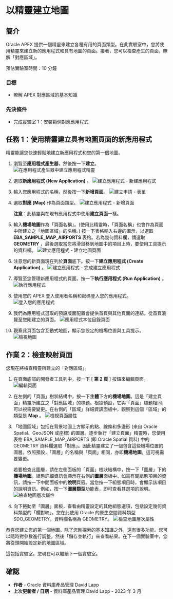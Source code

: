 # 以精靈建立地圖

## 簡介

Oracle APEX 提供一個精靈來建立各種有用的頁面類型。在此實驗室中，您將使用精靈來建立新的應用程式和具有地圖的頁面。接著，您可以檢查產生的頁面，瞭解「對應區域」。

預估實驗室時間：10 分鐘

### 目標

*   瞭解 APEX 對應區域的基本知識

### 先決條件

*   完成實驗室 1：安裝範例對應應用程式

## 任務 1：使用精靈建立具有地圖頁面的新應用程式

精靈能讓您快速輕鬆地建立新應用程式和您的第一個地圖。

1.  瀏覽至**應用程式產生器**，然後按一下**建立**。 ![在應用程式產生器中建立應用程式精靈](images/create-map-01.png)
    
2.  選取**新應用程式 (New Application)** 。 ![建立應用程式 - 新建應用程式](images/create-map-02.png)
    
3.  輸入您應用程式的名稱，然後按一下**新增頁面**。 ![建立申請 - 表單](images/create-map-03.png)
    
4.  選取**對應 (Map)** 作為頁面類型。 ![建立應用程式 - 新增頁面](images/create-map-04.png)
    
    **注意**：此精靈與在現有應用程式中使用**建立頁面**一樣。
    
5.  輸入**機場地圖**作為「頁面名稱」。(使用此精靈時，「頁面名稱」也會作為頁面中所建立之「地圖區域」的名稱。) 按一下表格輸入右邊的圖示，以選取 **EBA\_SAMPLE\_MAP\_AIRPORTS** 表格。若為幾何資料欄，請選取 **GEOMETRY** ，最後選取當您將滑鼠移到地圖中的項目上時，要使用工具提示的資料欄。 ![建立應用程式 - 建立地圖頁面](images/create-map-05.png)
    
6.  注意您的新頁面現在列於**頁面**底下。按一下**建立應用程式 (Create Application)** 。 ![建立應用程式 - 完成建立應用程式](images/create-map-06.png)
    
7.  導覽至您管理新應用程式的頁面。按一下**執行應用程式 (Run Application)** 。 ![執行應用程式](images/create-map-07.png)
    
8.  使用您的 APEX 登入使用者名稱和密碼登入您的應用程式。 ![登入您的應用程式](images/create-map-08.png)
    
9.  我們為應用程式選取的預設版面配置會提供首頁與其他頁面的連結。從首頁瀏覽至您剛建立的頁面。 ![應用程式本位目錄頁面](images/create-map-09.png)
    
10.  觀察此頁面包含互動式地圖，顯示您設定的機場位置與工具提示。 ![檢視地圖](images/create-map-10.png)
    

## 作業 2：檢查映射頁面

您現在將檢查精靈所建立的「對應區域」。

1.  在頁面底部的開發者工具列中，按一下 \[ **第 2 頁** \] 按鈕來編輯頁面。 ![編輯頁面](images/create-map-11.png)
    
2.  在左側的「頁面」樹狀結構中，按一下**主體**下方的**機場地圖**。這是「建立頁面」精靈所建立之「對應區域」的標題。根據預設，它與「頁面」標題相同，可以視需要變更。在右側的「區域」詳細資訊面板中，觀察到這個「區域」的類型是 **Map** 。 ![檢視頁面屬性](images/create-map-12.png)
    
3.  「地圖區域」包括在背景地圖上方顯示的點、線條和多邊形 (來自 Oracle Spatial、GeoJSON 或座標) 的圖層。逐步執行「建立頁面」精靈時，您使用表格 EBA\_SAMPLE\_MAP\_AIRPORTS (即 Oracle Spatial 資料) 中的 GEOMETRY 資料欄選取「對應」。因此精靈建立了一個包含這些機場位置的圖層。依照預設，「圖層」的名稱與「頁面」相同，亦即**機場地圖**。這可視需要變更。
    
    若要檢查此圖層，請在左側面板的「頁面」樹狀結構中，按一下「圖層」下的**機場地圖**。組態詳細資訊會顯示在右側的**圖層**面板中。如需有關組態項目的資訊，請按一下中間面板中的**說明**頁籤。當您按一下組態項目時，會顯示該項目的說明資訊。例如，按一下**圖層類型**功能表，即可查看其選項的說明。 ![檢查地圖層次屬性](images/create-map-13.png)
    
4.  向下捲動至「圖層」面板，查看由精靈設定的其他組態選項，包括設定幾何資料類型的「欄對映」。您在此使用 Oracle 的原生空間資料類型 SDO\_GEOMETRY，資料欄名稱為 GEOMETRY。 ![檢查地圖層次屬性](images/create-map-14.png)
    

恭喜您建立您的第一個地圖。除了您剛探索的基本知識之外，還有很多功能。您可以隨時對參數進行調整，然後「儲存並執行」來查看結果。在下一個實驗室中，您將從頭開始設定新的地圖區域。

這包括實驗室。您現在可以繼續下一個實驗室。

## 確認

*   **作者** - Oracle 資料庫產品管理 David Lapp
*   **上次更新者 / 日期** - 資料庫產品管理 David Lapp - 2023 年 3 月